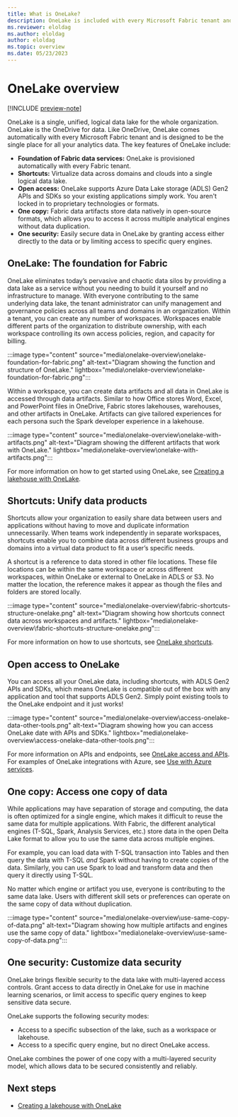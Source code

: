 ```yaml
---
title: What is OneLake?
description: OneLake is included with every Microsoft Fabric tenant and is designed to be the single place for all your analytics data. Learn more.
ms.reviewer: eloldag
ms.author: eloldag
author: eloldag
ms.topic: overview
ms.date: 05/23/2023
---
```


# OneLake overview

[!INCLUDE [preview-note](../includes/preview-note.md)]

OneLake is a single, unified, logical data lake for the whole organization. OneLake is the OneDrive for data. Like OneDrive, OneLake comes automatically with every Microsoft Fabric tenant and is designed to be the single place for all your analytics data. The key features of OneLake include:

- **Foundation of Fabric data services:** OneLake is provisioned automatically with every Fabric tenant.
- **Shortcuts:** Virtualize data across domains and clouds into a single logical data lake.
- **Open access:** OneLake supports Azure Data Lake storage (ADLS) Gen2 APIs and SDKs so your existing applications simply work. You aren't locked in to proprietary technologies or formats.
- **One copy:** Fabric data artifacts store data natively in open-source formats, which allows you to access it across multiple analytical engines without data duplication.
- **One security:** Easily secure data in OneLake by granting access either directly to the data or by limiting access to specific query engines.

## OneLake: The foundation for Fabric

OneLake eliminates today’s pervasive and chaotic data silos by providing a data lake as a service without you needing to build it yourself and no infrastructure to manage. With everyone contributing to the same underlying data lake, the tenant administrator can unify management and governance policies across all teams and domains in an organization. Within a tenant, you can create any number of workspaces. Workspaces enable different parts of the organization to distribute ownership, with each workspace controlling its own access policies, region, and capacity for billing.

:::image type="content" source="media\onelake-overview\onelake-foundation-for-fabric.png" alt-text="Diagram showing the function and structure of OneLake." lightbox="media\onelake-overview\onelake-foundation-for-fabric.png":::

Within a workspace, you can create data artifacts and all data in OneLake is accessed through data artifacts. Similar to how Office stores Word, Excel, and PowerPoint files in OneDrive, Fabric stores lakehouses, warehouses, and other artifacts in OneLake. Artifacts can give tailored experiences for each persona such the Spark developer experience in a lakehouse.

:::image type="content" source="media\onelake-overview\onelake-with-artifacts.png" alt-text="Diagram showing the different artifacts that work with OneLake." lightbox="media\onelake-overview\onelake-with-artifacts.png":::

For more information on how to get started using OneLake, see [Creating a lakehouse with OneLake](create-lakehouse-onelake.md).

## Shortcuts: Unify data products

Shortcuts allow your organization to easily share data between users and applications without having to move and duplicate information unnecessarily. When teams work independently in separate workspaces, shortcuts enable you to combine data across different business groups and domains into a virtual data product to fit a user’s specific needs.

A shortcut is a reference to data stored in other file locations. These file locations can be within the same workspace or across different workspaces, within OneLake or external to OneLake in ADLS or S3. No matter the location, the reference makes it appear as though the files and folders are stored locally.

:::image type="content" source="media\onelake-overview\fabric-shortcuts-structure-onelake.png" alt-text="Diagram showing how shortcuts connect data across workspaces and artifacts." lightbox="media\onelake-overview\fabric-shortcuts-structure-onelake.png":::

For more information on how to use shortcuts, see [OneLake shortcuts](onelake-shortcuts.md).

## Open access to OneLake

You can access all your OneLake data, including shortcuts, with ADLS Gen2 APIs and SDKs, which means OneLake is compatible out of the box with any application and tool that supports ADLS Gen2. Simply point existing tools to the OneLake endpoint and it just works!

:::image type="content" source="media\onelake-overview\access-onelake-data-other-tools.png" alt-text="Diagram showing how you can access OneLake date with APIs and SDKs." lightbox="media\onelake-overview\access-onelake-data-other-tools.png":::

For more information on APIs and endpoints, see [OneLake access and APIs](onelake-access-api.md). For examples of OneLake integrations with Azure, see [Use with Azure services](../placeholder.md).

## One copy: Access one copy of data

While applications may have separation of storage and computing, the data is often optimized for a single engine, which makes it difficult to reuse the same data for multiple applications. With Fabric, the different analytical engines (T-SQL, Spark, Analysis Services, etc.) store data in the open Delta Lake format to allow you to use the same data across multiple engines.

For example, you can load data with T-SQL transaction into Tables and then query the data with T-SQL *and* Spark without having to create copies of the data. Similarly, you can use Spark to load and transform data and then query it directly using T-SQL.

No matter which engine or artifact you use, everyone is contributing to the same data lake. Users with different skill sets or preferences can operate on the same copy of data without duplication.

:::image type="content" source="media\onelake-overview\use-same-copy-of-data.png" alt-text="Diagram showing how multiple artifacts and engines use the same copy of data." lightbox="media\onelake-overview\use-same-copy-of-data.png":::

## One security: Customize data security

OneLake brings flexible security to the data lake with multi-layered access controls. Grant access to data directly in OneLake for use in machine learning scenarios, or limit access to specific query engines to keep sensitive data secure.

OneLake supports the following security modes:

- Access to a specific subsection of the lake, such as a workspace or lakehouse.
- Access to a specific query engine, but no direct OneLake access.

OneLake combines the power of one copy with a multi-layered security model, which allows data to be secured consistently and reliably.

## Next steps

- [Creating a lakehouse with OneLake](create-lakehouse-onelake.md)
